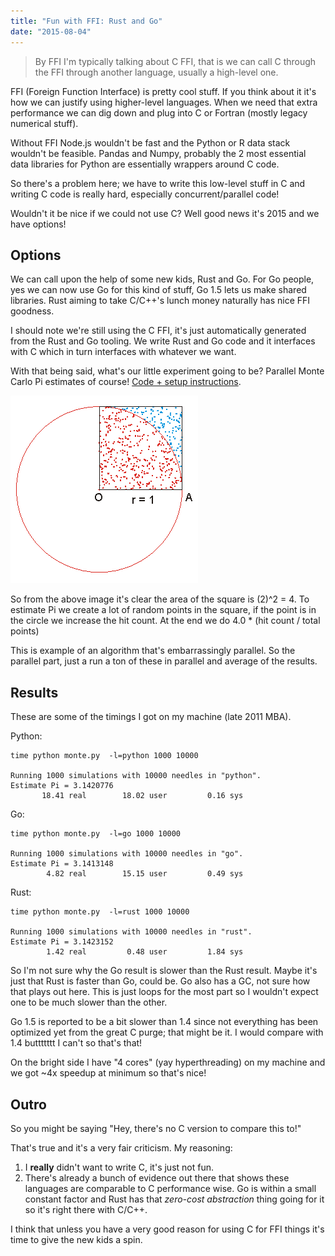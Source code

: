 ```yaml
---
title: "Fun with FFI: Rust and Go"
date: "2015-08-04"
---
```


> By FFI I'm typically talking about C FFI, that is we can call C through
the FFI through another language, usually a high-level one.

FFI (Foreign Function Interface) is pretty cool stuff. If you think about it
it's how we can justify using higher-level languages. When we need that extra
performance we can dig down and plug into C or Fortran (mostly legacy numerical
stuff).

Without FFI Node.js wouldn't be fast and the Python or R data stack wouldn't be
feasible. Pandas and Numpy, probably the 2 most essential data libraries for
Python are essentially wrappers around C code.

So there's a problem here; we have to write this low-level stuff in C and writing
C code is really hard, especially concurrent/parallel code!

Wouldn't it be nice if we could not use C? Well good news it's 2015 and we
have options!

## Options

We can call upon the help of some new kids, Rust and Go. For Go people, yes
we can now use Go for this kind of stuff, Go 1.5 lets us make shared libraries.
Rust aiming to take C/C++'s lunch money naturally has nice FFI goodness.

I should note we're still using the C FFI, it's just automatically generated
from the Rust and Go tooling. We write Rust and Go code and it interfaces with
C which in turn interfaces with whatever we want.

With that being said, what's our little experiment going to be? Parallel
Monte Carlo Pi estimates of course! [Code + setup instructions](https://github.com/domluna/fun_with_ffi).

![Pi Square](square.png)

So from the above image it's clear the area of the square is (2)^2 = 4. To estimate
Pi we create a lot of random points in the square, if the point is in the circle
we increase the hit count. At the end we do 4.0 * (hit count / total points)

This is example of an algorithm that's embarrassingly parallel. So the parallel
part, just a run a ton of these in parallel and average of the results.

## Results

These are some of the timings I got on my machine (late 2011 MBA).

Python:

```
time python monte.py  -l=python 1000 10000

Running 1000 simulations with 10000 needles in "python".
Estimate Pi = 3.1420776
       18.41 real        18.02 user         0.16 sys
```

Go:

```
time python monte.py  -l=go 1000 10000

Running 1000 simulations with 10000 needles in "go".
Estimate Pi = 3.1413148
        4.82 real        15.15 user         0.49 sys
```

Rust:

```
time python monte.py  -l=rust 1000 10000

Running 1000 simulations with 10000 needles in "rust".
Estimate Pi = 3.1423152
        1.42 real         0.48 user         1.84 sys
```

So I'm not sure why the Go result is slower than the Rust result. Maybe it's
just that Rust is faster than Go, could be. Go also has a GC, not sure how that
plays out here. This is just loops for the most part so I wouldn't expect one
to be much slower than the other.

Go 1.5 is reported to be a bit slower than 1.4 since not everything has been
optimized yet from the great C purge; that might be it. I would compare with 1.4
buttttttt I can't so that's that!

On the bright side I have "4 cores" (yay hyperthreading) on my machine and we
got ~4x speedup at minimum so that's nice!

## Outro

So you might be saying "Hey, there's no C version to compare this to!"

That's true and it's a very fair criticism. My reasoning:

1. I **really** didn't want to write C, it's just not fun.
2. There's already a bunch of evidence out there that shows these languages are
comparable to C performance wise. Go is within a small constant factor and Rust
has that *zero-cost abstraction* thing going for it so it's right there with C/C++.

I think that unless you have a very good reason for using C for FFI things it's
time to give the new kids a spin.